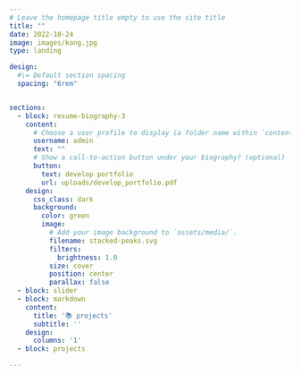 ```yaml
---
# Leave the homepage title empty to use the site title
title: ""
date: 2022-10-24
image: images/kong.jpg
type: landing

design:
  #\= Default section spacing
  spacing: "6rem"


sections:
  - block: resume-biography-3
    content:
      # Choose a user profile to display (a folder name within `content/authors/`)
      username: admin
      text: ""
      # Show a call-to-action button under your biography? (optional)
      button:
        text: develop portfolio
        url: uploads/develop_portfolio.pdf
    design:
      css_class: dark
      background:
        color: green
        image:
          # Add your image background to `assets/media/`.
          filename: stacked-peaks.svg
          filters:
            brightness: 1.0
          size: cover
          position: center
          parallax: false
  - block: slider
  - block: markdown
    content:
      title: '📚 projects'
      subtitle: ''
    design:
      columns: '1'
  - block: projects

---
```

